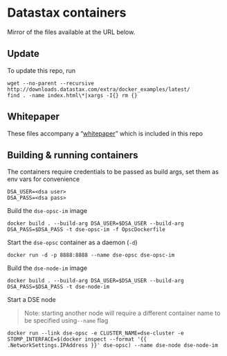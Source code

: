 # Datastax containers
Mirror of the files available at the URL below.

## Update
To update this repo, run
```
wget --no-parent --recursive http://downloads.datastax.com/extra/docker_examples/latest/
find . -name index.html\*|xargs -I{} rm {}
```
## Whitepaper
These files accompany a
“[whitepaper](DataStax-WP-Best_Practices_Running_DSE_Within_Docker.pdf)” which
is included in this repo

## Building & running containers
The containers require credentials to be passed as build args, set them as env
vars for convenience
```
DSA_USER=<dsa user>
DSA_PASS=<dsa pass> 
```
Build the `dse-opsc-im` image
```
docker build . --build-arg DSA_USER=$DSA_USER --build-arg DSA_PASS=$DSA_PASS -t dse-opsc-im -f OpscDockerfile
```
Start the `dse-opsc` container as a daemon (`-d`)
```
docker run -d -p 8888:8888 --name dse-opsc dse-opsc-im
```
Build the `dse-node-im` image
```
docker build . --build-arg DSA_USER=$DSA_USER --build-arg DSA_PASS=$DSA_PASS -t dse-node-im
```
Start a DSE node
> Note: starting another node will require a different container name to be
> specified using`--name` flag
```
docker run --link dse-opsc -e CLUSTER_NAME=dse-cluster -e STOMP_INTERFACE=$(docker inspect --format '{{ .NetworkSettings.IPAddress }}' dse-opsc) --name dse-node dse-node-im
```
